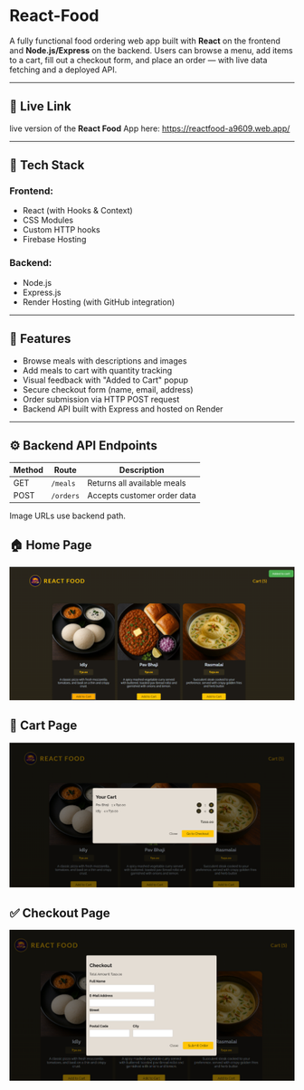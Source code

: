 # React-Food
A fully functional food ordering web app built with **React** on the frontend and **Node.js/Express** on the backend. Users can browse a menu, add items to a cart, fill out a checkout form, and place an order — with live data fetching and a deployed API.

---

## 🔗 Live Link

 live version of the **React Food** App here:  https://reactfood-a9609.web.app/
  
---

## 🧰 Tech Stack

### Frontend:
- React (with Hooks & Context)
- CSS Modules
- Custom HTTP hooks
- Firebase Hosting

### Backend:
- Node.js
- Express.js
- Render Hosting (with GitHub integration)

---

## 🎯 Features

- Browse meals with descriptions and images
- Add meals to cart with quantity tracking
- Visual feedback with "Added to Cart" popup
- Secure checkout form (name, email, address)
- Order submission via HTTP POST request
- Backend API built with Express and hosted on Render

---

## ⚙️ Backend API Endpoints

| Method | Route           | Description                    |
|--------|------------------|--------------------------------|
| GET    | `/meals`         | Returns all available meals    |
| POST   | `/orders`        | Accepts customer order data    |

Image URLs use backend path.

## 🏠 Home Page 

![Home Page](./screenshots/home.png)

## 🛒 Cart Page 

![Cart Page](./screenshots/cart.png)

## ✅ Checkout Page 
![Checkout Page](./screenshots/checkout.png)
